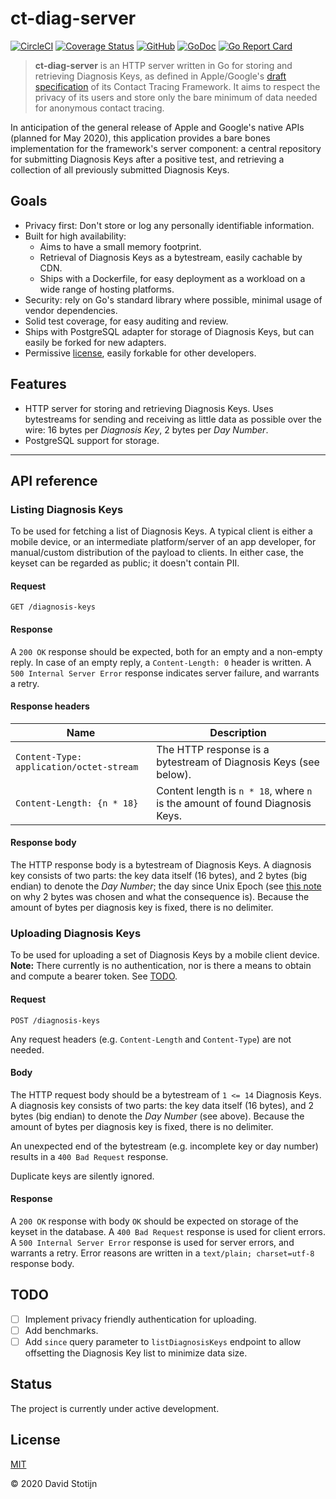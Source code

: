 # ct-diag-server

[![CircleCI](https://circleci.com/gh/dstotijn/ct-diag-server.svg?style=shield)](https://circleci.com/gh/dstotijn/ct-diag-server)
[![Coverage Status](https://coveralls.io/repos/github/dstotijn/ct-diag-server/badge.svg?branch=master)](https://coveralls.io/github/dstotijn/ct-diag-server?branch=master)
[![GitHub](https://img.shields.io/github/license/dstotijn/ct-diag-server)](LICENSE)
[![GoDoc](https://godoc.org/github.com/dstotijn/ct-diag-server?status.svg)](https://godoc.org/github.com/dstotijn/ct-diag-server)
[![Go Report Card](https://goreportcard.com/badge/github.com/dstotijn/ct-diag-server)](https://goreportcard.com/report/github.com/dstotijn/ct-diag-server)

> **ct-diag-server** is an HTTP server written in Go for storing and retrieving
> Diagnosis Keys, as defined in Apple/Google's [draft specification](https://www.apple.com/covid19/contacttracing/)
> of its Contact Tracing Framework. It aims to respect the privacy of its users
> and store only the bare minimum of data needed for anonymous contact tracing.

In anticipation of the general release of Apple and Google's native APIs (planned
for May 2020), this application provides a bare bones implementation for the
framework's server component: a central repository for submitting Diagnosis Keys
after a positive test, and retrieving a collection of all previously submitted
Diagnosis Keys.

## Goals

- Privacy first: Don't store or log any personally identifiable information.
- Built for high availability:
  - Aims to have a small memory footprint.
  - Retrieval of Diagnosis Keys as a bytestream, easily cachable by CDN.
  - Ships with a Dockerfile, for easy deployment as a workload on a wide range
    of hosting platforms.
- Security: rely on Go's standard library where possible, minimal usage of vendor
  dependencies.
- Solid test coverage, for easy auditing and review.
- Ships with PostgreSQL adapter for storage of Diagnosis Keys, but can easily be
  forked for new adapters.
- Permissive [license](LICENSE), easily forkable for other developers.

## Features

- HTTP server for storing and retrieving Diagnosis Keys. Uses
  bytestreams for sending and receiving as little data as possible over the
  wire: 16 bytes per _Diagnosis Key_, 2 bytes per _Day Number_.
- PostgreSQL support for storage.

---

## API reference

### Listing Diagnosis Keys

To be used for fetching a list of Diagnosis Keys. A typical client is either a mobile
device, or an intermediate platform/server of an app developer, for manual/custom
distribution of the payload to clients. In either case, the keyset can be
regarded as public; it doesn't contain PII.

#### Request

`GET /diagnosis-keys`

#### Response

A `200 OK` response should be expected, both for an empty and a non-empty reply.
In case of an empty reply, a `Content-Length: 0` header is written.
A `500 Internal Server Error` response indicates server failure, and warrants a retry.

#### Response headers

| Name                                     | Description                                                                  |
| ---------------------------------------- | ---------------------------------------------------------------------------- |
| `Content-Type: application/octet-stream` | The HTTP response is a bytestream of Diagnosis Keys (see below).             |
| `Content-Length: {n * 18}`               | Content length is `n * 18`, where `n` is the amount of found Diagnosis Keys. |

#### Response body

The HTTP response body is a bytestream of Diagnosis Keys. A diagnosis key consists
of two parts: the key data itself (16 bytes), and 2 bytes (big endian) to denote
the _Day Number_; the day since Unix Epoch (see [this note](diag/diag.go#L22) on
why 2 bytes was chosen and what the consequence is). Because the amount of bytes
per diagnosis key is fixed, there is no delimiter.

### Uploading Diagnosis Keys

To be used for uploading a set of Diagnosis Keys by a mobile client device.
**Note:** There currently is no authentication, nor is there a means to obtain
and compute a bearer token. See [TODO](#todo).

#### Request

`POST /diagnosis-keys`

Any request headers (e.g. `Content-Length` and `Content-Type`) are not needed.

#### Body

The HTTP request body should be a bytestream of `1 <= 14` Diagnosis Keys.
A diagnosis key consists of two parts: the key data itself (16 bytes), and 2 bytes
(big endian) to denote the _Day Number_ (see above). Because the amount of bytes
per diagnosis key is fixed, there is no delimiter.

An unexpected end of the bytestream (e.g. incomplete key or day number) results
in a `400 Bad Request` response.

Duplicate keys are silently ignored.

#### Response

A `200 OK` response with body `OK` should be expected on storage of the keyset in the database.
A `400 Bad Request` response is used for client errors. A `500 Internal Server Error`
response is used for server errors, and warrants a retry. Error reasons are written
in a `text/plain; charset=utf-8` response body.

## TODO

- [ ] Implement privacy friendly authentication for uploading.
- [ ] Add benchmarks.
- [ ] Add `since` query parameter to `listDiagnosisKeys` endpoint to allow
      offsetting the Diagnosis Key list to minimize data size.

## Status

The project is currently under active development.

## License

[MIT](LICENSE)

© 2020 David Stotijn
